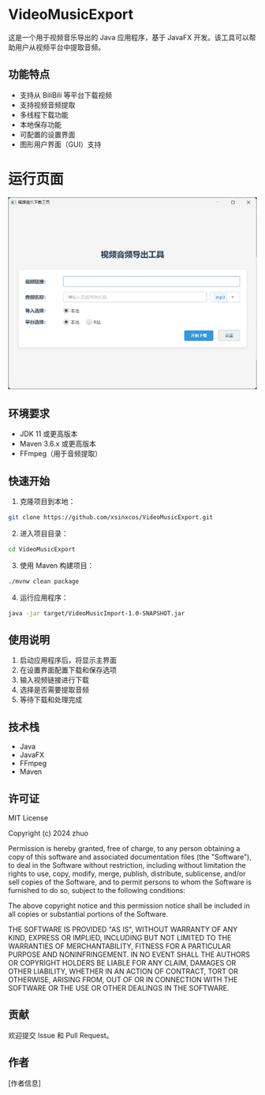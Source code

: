 # VideoMusicExport

这是一个用于视频音乐导出的 Java 应用程序，基于 JavaFX 开发。该工具可以帮助用户从视频平台中提取音频。

## 功能特点

- 支持从 BiliBili 等平台下载视频
- 支持视频音频提取
- 多线程下载功能
- 本地保存功能
- 可配置的设置界面
- 图形用户界面（GUI）支持

# 运行页面
![img.png](pic/img.png)
## 环境要求

- JDK 11 或更高版本
- Maven 3.6.x 或更高版本
- FFmpeg（用于音频提取）

## 快速开始

1. 克隆项目到本地：
```bash
git clone https://github.com/xsinxcos/VideoMusicExport.git
```

2. 进入项目目录：
```bash
cd VideoMusicExport
```

3. 使用 Maven 构建项目：
```bash
./mvnw clean package
```

4. 运行应用程序：
```bash
java -jar target/VideoMusicImport-1.0-SNAPSHOT.jar
```

## 使用说明

1. 启动应用程序后，将显示主界面
2. 在设置界面配置下载和保存选项
3. 输入视频链接进行下载
4. 选择是否需要提取音频
5. 等待下载和处理完成


## 技术栈

- Java
- JavaFX
- FFmpeg
- Maven

## 许可证

MIT License

Copyright (c) 2024 zhuo

Permission is hereby granted, free of charge, to any person obtaining a copy
of this software and associated documentation files (the "Software"), to deal
in the Software without restriction, including without limitation the rights
to use, copy, modify, merge, publish, distribute, sublicense, and/or sell
copies of the Software, and to permit persons to whom the Software is
furnished to do so, subject to the following conditions:

The above copyright notice and this permission notice shall be included in all
copies or substantial portions of the Software.

THE SOFTWARE IS PROVIDED "AS IS", WITHOUT WARRANTY OF ANY KIND, EXPRESS OR
IMPLIED, INCLUDING BUT NOT LIMITED TO THE WARRANTIES OF MERCHANTABILITY,
FITNESS FOR A PARTICULAR PURPOSE AND NONINFRINGEMENT. IN NO EVENT SHALL THE
AUTHORS OR COPYRIGHT HOLDERS BE LIABLE FOR ANY CLAIM, DAMAGES OR OTHER
LIABILITY, WHETHER IN AN ACTION OF CONTRACT, TORT OR OTHERWISE, ARISING FROM,
OUT OF OR IN CONNECTION WITH THE SOFTWARE OR THE USE OR OTHER DEALINGS IN THE
SOFTWARE.

## 贡献

欢迎提交 Issue 和 Pull Request。

## 作者

[作者信息]
